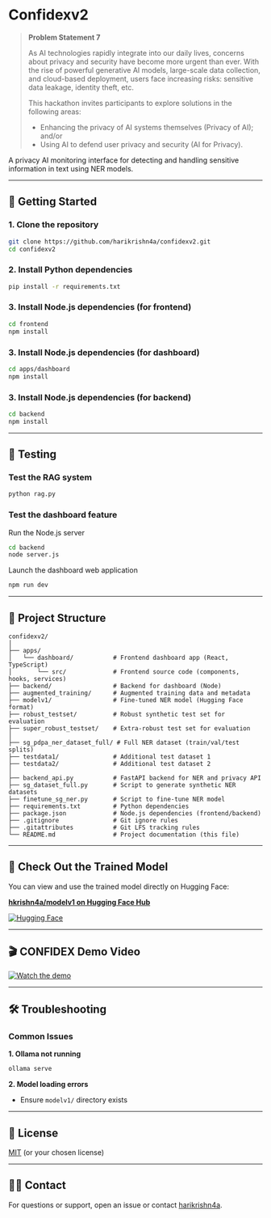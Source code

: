 # Confidexv2

> **Problem Statement 7**
>
> As AI technologies rapidly integrate into our daily lives, concerns about privacy and security have become more urgent than ever. With the rise of powerful generative AI models, large-scale data collection, and cloud-based deployment, users face increasing risks: sensitive data leakage, identity theft, etc.
>
> This hackathon invites participants to explore solutions in the following areas:
> - Enhancing the privacy of AI systems themselves (Privacy of AI); and/or
> - Using AI to defend user privacy and security (AI for Privacy).

A privacy AI monitoring interface for detecting and handling sensitive information in text using NER models.

---

## 🚀 Getting Started

### 1. Clone the repository
```bash
git clone https://github.com/harikrishn4a/confidexv2.git
cd confidexv2
```

### 2. Install Python dependencies
```bash
pip install -r requirements.txt
```

### 3. Install Node.js dependencies (for frontend)
```bash
cd frontend
npm install
```

### 3. Install Node.js dependencies (for dashboard)
```bash
cd apps/dashboard
npm install
```

### 3. Install Node.js dependencies (for backend)
```bash
cd backend
npm install
```

---

## 🧪 Testing

### Test the RAG system
```bash
python rag.py
```

### Test the dashboard feature
Run the Node.js server
```bash
cd backend
node server.js
```
Launch the dashboard web application
```bash
npm run dev
```

---

## 📁 Project Structure

```
confidexv2/
│
├── apps/
│   └── dashboard/           # Frontend dashboard app (React, TypeScript)
│       └── src/             # Frontend source code (components, hooks, services)
├── backend/                 # Backend for dashboard (Node)
├── augmented_training/      # Augmented training data and metadata
├── modelv1/                 # Fine-tuned NER model (Hugging Face format)
├── robust_testset/          # Robust synthetic test set for evaluation
├── super_robust_testset/    # Extra-robust test set for evaluation
│
├── sg_pdpa_ner_dataset_full/ # Full NER dataset (train/val/test splits)
├── testdata1/               # Additional test dataset 1
├── testdata2/               # Additional test dataset 2
│
├── backend_api.py           # FastAPI backend for NER and privacy API
├── sg_dataset_full.py       # Script to generate synthetic NER datasets
├── finetune_sg_ner.py       # Script to fine-tune NER model
├── requirements.txt         # Python dependencies
├── package.json             # Node.js dependencies (frontend/backend)
├── .gitignore               # Git ignore rules
├── .gitattributes           # Git LFS tracking rules
└── README.md                # Project documentation (this file)
```

---

## 🤗 Check Out the Trained Model

You can view and use the trained model directly on Hugging Face:

[**hkrishn4a/modelv1 on Hugging Face Hub**](https://huggingface.co/hkrishn4a/modelv1)

[![Hugging Face](https://img.shields.io/badge/HuggingFace-modelv1-yellow?logo=huggingface)](https://huggingface.co/hkrishn4a/modelv1)

---

## 🎬 CONFIDEX Demo Video

[![Watch the demo](https://img.youtube.com/vi/PCxaYwXkVMU/hqdefault.jpg)](https://youtu.be/PCxaYwXkVMU)

---

## 🛠️ Troubleshooting

### Common Issues

**1. Ollama not running**
```bash
ollama serve
```

**2. Model loading errors**
- Ensure `modelv1/` directory exists

---

## 📄 License

[MIT](LICENSE) (or your chosen license)

---

## 🙋‍♂️ Contact

For questions or support, open an issue or contact [harikrishn4a](https://github.com/harikrishn4a).
